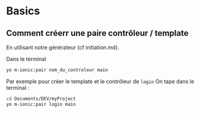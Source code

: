 # Basics

## Comment créerr une paire contrôleur / template

En utilisant notre générateur (cf initiation.md).

Dans le terminal

```bash
yo m-ionic:pair nom_du_controleur main
```

Par exemple pour créer le template et le contrôleur de `login` On tape dans le terminal :

```bash
cd Documents/DEV/myProject
yo m-ionic:pair login main
```
